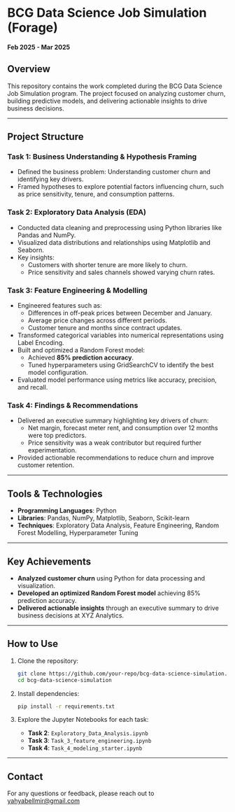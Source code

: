 # BCG Data Science Job Simulation (Forage)  
**Feb 2025 - Mar 2025**

## Overview  
This repository contains the work completed during the BCG Data Science Job Simulation program. The project focused on analyzing customer churn, building predictive models, and delivering actionable insights to drive business decisions.

---

## Project Structure  

### **Task 1: Business Understanding & Hypothesis Framing**  
- Defined the business problem: Understanding customer churn and identifying key drivers.  
- Framed hypotheses to explore potential factors influencing churn, such as price sensitivity, tenure, and consumption patterns.  

### **Task 2: Exploratory Data Analysis (EDA)**  
- Conducted data cleaning and preprocessing using Python libraries like Pandas and NumPy.  
- Visualized data distributions and relationships using Matplotlib and Seaborn.  
- Key insights:  
  - Customers with shorter tenure are more likely to churn.  
  - Price sensitivity and sales channels showed varying churn rates.  

### **Task 3: Feature Engineering & Modelling**  
- Engineered features such as:  
  - Differences in off-peak prices between December and January.  
  - Average price changes across different periods.  
  - Customer tenure and months since contract updates.  
- Transformed categorical variables into numerical representations using Label Encoding.  
- Built and optimized a Random Forest model:  
  - Achieved **85% prediction accuracy**.  
  - Tuned hyperparameters using GridSearchCV to identify the best model configuration.  
- Evaluated model performance using metrics like accuracy, precision, and recall.  

### **Task 4: Findings & Recommendations**  
- Delivered an executive summary highlighting key drivers of churn:  
  - Net margin, forecast meter rent, and consumption over 12 months were top predictors.  
  - Price sensitivity was a weak contributor but required further experimentation.  
- Provided actionable recommendations to reduce churn and improve customer retention.  

---

## Tools & Technologies  
- **Programming Languages**: Python  
- **Libraries**: Pandas, NumPy, Matplotlib, Seaborn, Scikit-learn  
- **Techniques**: Exploratory Data Analysis, Feature Engineering, Random Forest Modelling, Hyperparameter Tuning  

---

## Key Achievements  
- **Analyzed customer churn** using Python for data processing and visualization.  
- **Developed an optimized Random Forest model** achieving 85% prediction accuracy.  
- **Delivered actionable insights** through an executive summary to drive business decisions at XYZ Analytics.  

---

## How to Use  
1. Clone the repository:  
   ```bash
   git clone https://github.com/your-repo/bcg-data-science-simulation.git
   cd bcg-data-science-simulation
   ```

2. Install dependencies:  
   ```bash
   pip install -r requirements.txt
   ```  

3. Explore the Jupyter Notebooks for each task:  
   - **Task 2**: `Exploratory_Data_Analysis.ipynb`  
   - **Task 3**: `Task_3_feature_engineering.ipynb`  
   - **Task 4**: `Task_4_modeling_starter.ipynb`  

---

## Contact  
For any questions or feedback, please reach out to [yahyabellmir@gmail.com](mailto:yahyabellmir@mail.com)